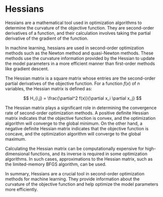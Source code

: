# Hessians

Hessians are a mathematical tool used in optimization algorithms to determine the curvature of the objective function. They are second-order derivatives of a function, and their calculation involves taking the partial derivative of the gradient of the function.

In machine learning, hessians are used in second-order optimization methods such as the Newton method and quasi-Newton methods. These methods use the curvature information provided by the Hessian to update the model parameters in a more efficient manner than first-order methods like gradient descent.

The Hessian matrix is a square matrix whose entries are the second-order partial derivatives of the objective function. For a function $f(x)$ of $n$ variables, the Hessian matrix is defined as:

$$ H_{i,j} = \frac{\partial^2 f(x)}{\partial x_i \partial x_j} $$

The Hessian matrix plays a significant role in determining the convergence rate of second-order optimization methods. A positive definite Hessian matrix indicates that the objective function is convex, and the optimization algorithm will converge to the global minimum. On the other hand, a negative definite Hessian matrix indicates that the objective function is concave, and the optimization algorithm will converge to the global maximum.

Calculating the Hessian matrix can be computationally expensive for high-dimensional functions, and its inverse is required in some optimization algorithms. In such cases, approximations to the Hessian matrix, such as the limited-memory BFGS algorithm, can be used.

In summary, Hessians are a crucial tool in second-order optimization methods for machine learning. They provide information about the curvature of the objective function and help optimize the model parameters more efficiently.
